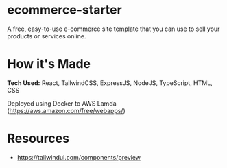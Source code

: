 # ecommerce-starter

A free, easy-to-use e-commerce site template that you can use to sell your products or services online.

# How it's Made

**Tech Used:** React, TailwindCSS, ExpressJS, NodeJS, TypeScript, HTML, CSS

Deployed using Docker to AWS Lamda (https://aws.amazon.com/free/webapps/)

# Resources

- https://tailwindui.com/components/preview
